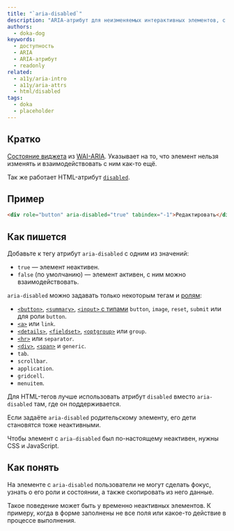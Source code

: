 ```yaml
---
title: "`aria-disabled`"
description: "ARIA-атрибут для неизменяемых интерактивных элементов, с которыми всё равно можно взаимодействовать."
authors:
  - doka-dog
keywords:
  - доступность
  - ARIA
  - ARIA-атрибут
  - readonly
related:
  - a11y/aria-intro
  - a11y/aria-attrs
  - html/disabled
tags:
  - doka
  - placeholder
---
```


## Кратко

[Состояние виджета](/a11y/aria-attrs/#atributy-vidzhetov) из [WAI-ARIA](/a11y/aria-intro/#specifikaciya). Указывает на то, что элемент нельзя изменять и взаимодействовать с ним как-то ещё.

Так же работает HTML-атрибут [`disabled`](/html/disabled/).

## Пример

```html
<div role="button" aria-disabled="true" tabindex="-1">Редактировать</div>
```

## Как пишется

Добавьте к тегу атрибут `aria-disabled` с одним из значений:

- `true` — элемент неактивен.
- `false` (по умолчанию) — элемент активен, с ним можно взаимодействовать.

`aria-disabled` можно задавать только некоторым тегам и [ролям](/a11y/aria-roles/):

- [`<button>`](/html/button/), [`<summary>`](/html/details/), [`<input>` c типами](/html/input/#type) `button`, `image`, `reset`, `submit` или для роли `button`.
- [`<a>`](/html/a/) или `link`.
- [`<details>`](/html/details/), [`<fieldset>`](/html/fieldset/), [`<optgroup>`](/html/optgroup/) или `group`.
- [`<hr>`](/html/hr/) или `separator`.
- [`<div>`](/html/div/), [`<span>`](/html/span/) и `generic`.
- `tab`.
- `scrollbar`.
- `application`.
- `gridcell`.
- `menuitem`.

Для HTML-тегов лучше использовать атрибут `disabled` вместо `aria-disabled` там, где он поддерживается.

Если задаёте `aria-disabled` родительскому элементу, его дети становятся тоже неактивными.

Чтобы элемент с `aria-disabled` был по-настоящему неактивен, нужны CSS и JavaScript.

## Как понять

На элементе с `aria-disabled` пользователи не могут сделать фокус, узнать о его роли и состоянии, а также скопировать из него данные.

Такое поведение может быть у временно неактивных элементов. К примеру, когда в форме заполнены не все поля или какое-то действие в процессе выполнения.
